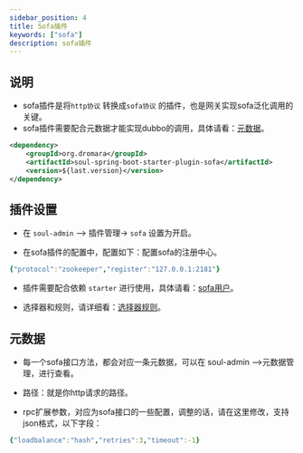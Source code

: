 ```yaml
---
sidebar_position: 4
title: Sofa插件
keywords: ["sofa"]
description: sofa插件
---
```


## 说明

* sofa插件是将`http协议` 转换成`sofa协议` 的插件，也是网关实现sofa泛化调用的关键。
* sofa插件需要配合元数据才能实现dubbo的调用，具体请看：[元数据](../design/meta-data)。

```xml
<dependency>
    <groupId>org.dromara</groupId>
    <artifactId>soul-spring-boot-starter-plugin-sofa</artifactId>
    <version>${last.version}</version>
</dependency>
```

## 插件设置

* 在 `soul-admin` --> 插件管理-> `sofa` 设置为开启。

* 在sofa插件的配置中，配置如下：配置sofa的注册中心。

```yaml
{"protocol":"zookeeper","register":"127.0.0.1:2181"}
```

* 插件需要配合依赖 `starter` 进行使用，具体请看：[sofa用户](../users-guide/sofa-rpc-proxy)。

* 选择器和规则，请详细看：[选择器规则](../admin/selector-and-rule)。

## 元数据

* 每一个sofa接口方法，都会对应一条元数据，可以在 soul-admin -->元数据管理，进行查看。

* 路径：就是你http请求的路径。 

* rpc扩展参数，对应为sofa接口的一些配置，调整的话，请在这里修改，支持json格式，以下字段：

```yaml
{"loadbalance":"hash","retries":3,"timeout":-1}
```


